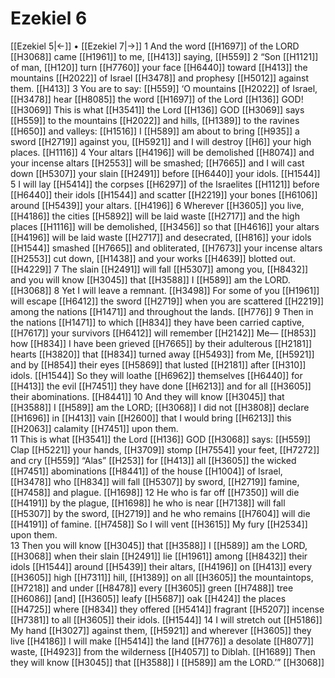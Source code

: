 # Ezekiel 6
[[Ezekiel 5|←]] • [[Ezekiel 7|→]]
1 And the word [[H1697]] of the LORD [[H3068]] came [[H1961]] to me, [[H413]] saying, [[H559]] 
2 “Son [[H1121]] of man, [[H120]] turn [[H7760]] your face [[H6440]] toward [[H413]] the mountains [[H2022]] of Israel [[H3478]] and prophesy [[H5012]] against them. [[H413]] 
3 You are to say: [[H559]] ‘O mountains [[H2022]] of Israel, [[H3478]] hear [[H8085]] the word [[H1697]] of the Lord [[H136]] GOD! [[H3069]] This is what [[H3541]] the Lord [[H136]] GOD [[H3069]] says [[H559]] to the mountains [[H2022]] and hills, [[H1389]] to the ravines [[H650]] and valleys: [[H1516]] I [[H589]] am about to bring [[H935]] a sword [[H2719]] against you, [[H5921]] and I will destroy [[H6]] your high places. [[H1116]] 
4 Your altars [[H4196]] will be demolished [[H8074]] and your incense altars [[H2553]] will be smashed; [[H7665]] and I will cast down [[H5307]] your slain [[H2491]] before [[H6440]] your idols. [[H1544]] 
5 I will lay [[H5414]] the corpses [[H6297]] of the Israelites [[H1121]] before [[H6440]] their idols [[H1544]] and scatter [[H2219]] your bones [[H6106]] around [[H5439]] your altars. [[H4196]] 
6 Wherever [[H3605]] you live, [[H4186]] the cities [[H5892]] will be laid waste [[H2717]] and the high places [[H1116]] will be demolished, [[H3456]] so that [[H4616]] your altars [[H4196]] will be laid waste [[H2717]] and desecrated, [[H816]] your idols [[H1544]] smashed [[H7665]] and obliterated, [[H7673]] your incense altars [[H2553]] cut down, [[H1438]] and your works [[H4639]] blotted out. [[H4229]] 
7 The slain [[H2491]] will fall [[H5307]] among you, [[H8432]] and you will know [[H3045]] that [[H3588]] I [[H589]] am the LORD. [[H3068]] 
8 Yet I will leave a remnant. [[H3498]] For some of you [[H1961]] will escape [[H6412]] the sword [[H2719]] when you are scattered [[H2219]] among the nations [[H1471]] and throughout the lands. [[H776]] 
9 Then in the nations [[H1471]] to which [[H834]] they have been carried captive, [[H7617]] your survivors [[H6412]] will remember [[H2142]] Me— [[H853]] how [[H834]] I have been grieved [[H7665]] by their adulterous [[H2181]] hearts [[H3820]] that [[H834]] turned away [[H5493]] from Me, [[H5921]] and by [[H854]] their eyes [[H5869]] that lusted [[H2181]] after [[H310]] idols. [[H1544]] So they will loathe [[H6962]] themselves [[H6440]] for [[H413]] the evil [[H7451]] they have done [[H6213]] and for all [[H3605]] their abominations. [[H8441]] 
10 And they will know [[H3045]] that [[H3588]] I [[H589]] am the LORD; [[H3068]] I did not [[H3808]] declare [[H1696]] in [[H413]] vain [[H2600]] that I would bring [[H6213]] this [[H2063]] calamity [[H7451]] upon them.  
11 This is what [[H3541]] the Lord [[H136]] GOD [[H3068]] says: [[H559]] Clap [[H5221]] your hands, [[H3709]] stomp [[H7554]] your feet, [[H7272]] and cry [[H559]] “Alas” [[H253]] for [[H413]] all [[H3605]] the wicked [[H7451]] abominations [[H8441]] of the house [[H1004]] of Israel, [[H3478]] who [[H834]] will fall [[H5307]] by sword, [[H2719]] famine, [[H7458]] and plague. [[H1698]] 
12 He who is far off [[H7350]] will die [[H4191]] by the plague, [[H1698]] he who is near [[H7138]] will fall [[H5307]] by the sword, [[H2719]] and he who remains [[H7604]] will die [[H4191]] of famine. [[H7458]] So I will vent [[H3615]] My fury [[H2534]] upon them.  
13 Then you will know [[H3045]] that [[H3588]] I [[H589]] am the LORD, [[H3068]] when their slain [[H2491]] lie [[H1961]] among [[H8432]] their idols [[H1544]] around [[H5439]] their altars, [[H4196]] on [[H413]] every [[H3605]] high [[H7311]] hill, [[H1389]] on all [[H3605]] the mountaintops, [[H7218]] and under [[H8478]] every [[H3605]] green [[H7488]] tree [[H6086]] [and] [[H3605]] leafy [[H5687]] oak [[H424]] the places [[H4725]] where [[H834]] they offered [[H5414]] fragrant [[H5207]] incense [[H7381]] to all [[H3605]] their idols. [[H1544]] 
14 I will stretch out [[H5186]] My hand [[H3027]] against them, [[H5921]] and wherever [[H3605]] they live [[H4186]] I will make [[H5414]] the land [[H776]] a desolate [[H8077]] waste, [[H4923]] from the wilderness [[H4057]] to Diblah. [[H1689]] Then they will know [[H3045]] that [[H3588]] I [[H589]] am the LORD.’” [[H3068]] 

